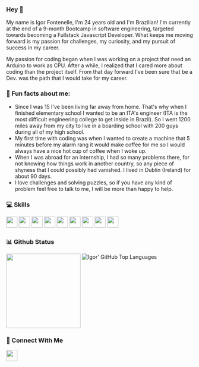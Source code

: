 ### Hey 👋 

My name is Igor Fontenelle, I'm 24 years old and I'm Brazilian! I'm currently at the end of a 9-month Bootcamp in software engineering, targeted towards becoming a Fullstack Javascript Developer. What keeps me moving forward is my passion for challenges, my curiosity, and my pursuit of success in my career.

My passion for coding began when I was working on a project that need an Arduino to work as CPU. After a while, I realized that I cared more about coding than the project itself. From that day forward I’ve been sure that be a Dev. was the path that I would take for my career.

### 💫 Fun facts about me:
  - Since I was 15 I've been living far away from home. That's why when I finished elementary school I wanted to be an ITA's engineer (ITA is the most difficult engineering college to get inside in Brazil). So I went 1200 miles away from my city to live in a boarding school with 200 guys during all of my high school.
  - My first time with coding was when I wanted to create a machine that 5 minutes before my alarm rang it would make coffee for me so I would always have  a nice hot cup of coffee when I woke up.
  - When I was abroad for an internship, I had so many problems there, for not knowing how things work in another country, so any piece of shyness that I could possibly had vanished. I lived in Dublin (Ireland) for about 90 days.
  - I love challenges and solving puzzles, so if you have any kind of problem feel free to talk to me, I will be more than happy to help.


### 💻 Skills
<p>
  <img src="https://img.shields.io/badge/javascript-%23323330.svg?style=for-the-badge&logo=javascript&logoColor=%23F7DF1E" style="margin-bottom: 4px;" height="30px">
  <img src="https://img.shields.io/badge/typescript-%23007ACC.svg?style=for-the-badge&logo=typescript&logoColor=white" style="margin-bottom: 4px;" height="30px">
  <img src="https://img.shields.io/badge/html5-%23E34F26.svg?style=for-the-badge&logo=html5&logoColor=white" style="margin-bottom: 4px;" height="30px">
  <img src="https://img.shields.io/badge/css3-%231572B6.svg?style=for-the-badge&logo=css3&logoColor=white" style="margin-bottom: 4px;" height="30px">
  <img src="https://img.shields.io/badge/react-%2320232a.svg?style=for-the-badge&logo=react&logoColor=%2361DAFB" style="margin-bottom: 4px;" height="30px">
  <img src="https://img.shields.io/badge/node.js-6DA55F?style=for-the-badge&logo=node.js&logoColor=white" style="margin-bottom: 4px;" height="30px">
  <img src="https://img.shields.io/badge/git-%23F05033.svg?style=for-the-badge&logo=git&logoColor=white" style="margin-bottom: 4px;" height="30px">
  <img src="https://img.shields.io/badge/Linux-FCC624?style=for-the-badge&logo=linux&logoColor=black" style="margin-bottom: 4px;" height="30px">
  <img src="https://img.shields.io/badge/PostgreSQL-3A4E64?style=for-the-badge&logo=postgresql&logoColor=black" style="margin-bottom: 4px;" height="30px">
</p>

### 📊 Github Status

<p>
<img align='top' height="200px" src="https://github-readme-stats.vercel.app/api?username=IgorFontenell&show_icons=true">
<img  alt="Igor' GitHub Top Languages" src="https://github-readme-stats.vercel.app/api/top-langs/?username=IgorFontenell" />
<p>


### 👥 Connect With Me

  <a href="https://linkedin.com/in/igor-fontenelle"><img src="https://img.shields.io/badge/linkedin-%230077B5.svg?style=for-the-badge&logo=linkedin&logoColor=white" style="margin-bottom: 4px;" height="30px" target="_blank"></a>
  
